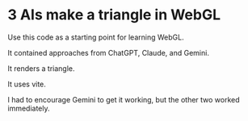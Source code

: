 # 3 AIs make a triangle in WebGL

Use this code as a starting point for learning WebGL.

It contained approaches from ChatGPT, Claude, and Gemini.

It renders a triangle.

It uses vite.

I had to encourage Gemini to get it working, but the other two worked immediately.